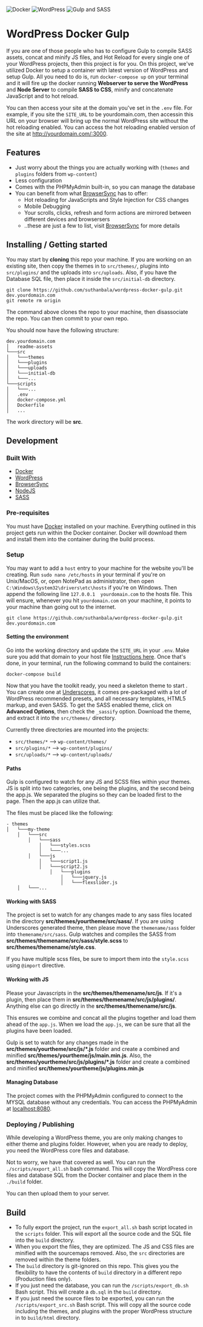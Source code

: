 
![Docker](./readme-assets/docker-logo.png)
![WordPress](./readme-assets/wp-logo.png)
![Gulp and SASS](./readme-assets/gulp-sass-logo.png)

# WordPress Docker Gulp
If you are one of those people who has to configure Gulp to compile SASS assets, concat and minify JS files, and Hot Reload for every single one of your WordPress projects, then this project is for you. On this project, we've utilized Docker to setup a container with latest version of WordPress and setup Gulp. All you need to do is, run `docker-compose up` on your terminal and it will fire up the docker running **Webserver to serve the WordPress** and **Node Server** to compile **SASS to CSS**, minify and concatenate JavaScript and to hot reload.

You can then access your site at the domain you've set in the `.env` file. For example, if you site the `SITE_URL` to be yourdomain.com, then accessin this URL on your browser will bring up the normal WordPress site without the hot reloading enabled. You can access the hot reloading enabled version of the site at http://yourdomain.com/:3000.

## Features
- Just worry about the things you are actually working with (`themes` and `plugins` folders from `wp-content`)
- Less configuration
- Comes with the PHPMyAdmin built-in, so you can manage the database
- You can benefit from what [BrowserSync](https://www.browsersync.io/) has to offer:
  - Hot reloading for JavaScripts and Style Injection for CSS changes
  - Mobile Debugging
  - Your scrolls, clicks, refresh and form actions are mirrored between different devices and browsersers
  - ..these are just a few to list, visit [BrowserSync](https://www.browsersync.io/) for more details

## Installing / Getting started

You may start by **cloning** this repo your machine. If you are working on an existing site, then copy the themes in to `src/themes/`, plugins into `src/plugins/` and the uploads into `src/uploads`. Also, if you have the Database SQL file, then place it inside the `src/initial-db` directory.

```shell
git clone https://github.com/suthanbala/wordpress-docker-gulp.git dev.yourdomain.com
git remote rm origin
```
The command above clones the repo to your machine, then disassociate the repo. You can then commit to your own repo.

You should now have the following structure:

```
dev.yourdomain.com
│   readme-assets
└───src
│   └───themes
│   └───plugins
│   └───uploads
│   └───initial-db
│   └───...
└───scripts
│   └───...
│   .env
│   docker-compose.yml
│   Dockerfile
│   ...
```

The work directory will be **src**.

## Development

### Built With
- [Docker](https://www.docker.com/)
- [WordPress](https://wordpress.org/)
- [BrowserSync](http://browsersync.io)
- [NodeJS](https://nodejs.org/)
- [SASS](https://sass-lang.com/)

### Pre-requisites
You must have [Docker](https://www.docker.com/) installed on your machine. Everything outlined in this project gets run within the Docker container. Docker will download them and install them into the container during the build process.

### Setup

You may want to add a `host` entry to your machine for the website you'll be creating. Run `sudo nano /etc/hosts`  in your terminal if you're on Unix/MacOS, or, open NotePad as administrator, then open `C:\Windows\System32\drivers\etc\hosts` if you're on Windows. Then  append the following line `127.0.0.1	yourdomain.com` to the hosts file. This will ensure, whenever you hit `yourdomain.com` on your machine, it points to your machine than going out to the internet.

```shell
git clone https://github.com/suthanbala/wordpress-docker-gulp.git dev.yourdomain.com
```

#### Setting the environment

Go into the working directory and update the `SITE_URL` in your `.env`. Make sure you add that domain to your host file [Instructions here](https://support.rackspace.com/how-to/modify-your-hosts-file/). Once that's done, in your terminal, run the following command to build the containers:
```
docker-compose build
```

Now that you have the toolkit ready, you need a skeleton theme to start . You can create one at [Underscores](http://underscores.me/), it comes pre-packaged with a lot of WordPress recommended presets, and all necessary templates, HTML5 markup, and even SASS. To get the SASS enabled theme, click on **Advanced Options**, then check the `_sassify` option. Download the theme, and extract it into the `src/themes/` directory.

Currently three directories are mounted into the projects:

- `src/themes/*` --> `wp-content/themes/`
- `src/plugins/*` --> `wp-content/plugins/`
- `src/uploads/*` --> `wp-content/uploads/`

#### Paths
Gulp is configured to watch for any JS and SCSS files within your themes. JS is split into two categories, one being the plugins, and the second being the app.js. We separated the plugins so they can be loaded first to the page. Then the app.js can utilize that.

The files must be placed like the following:
```
- themes
│   └───my-theme
    │   └───src
        │   └───sass
            │   └───styles.scss
            │   └───...
        │   └───js
            │   └───script1.js
            │   └───script2.js
                │   └───plugins
                    │   └───jquery.js
                    │   └───flexslider.js
    │   └───...
```

#### Working with SASS
The project is set to watch for any changes made to any sass files located in the directory **src/themes/yourtheme/src/sass/**. If you are using Underscores generated theme, then please move the `themename/sass` folder into `themename/src/sass`. Gulp watches and compiles the SASS from **src/themes/themename/src/sass/style.scss** to **src/themes/themename/style.css**.

If you have multiple scss files, be sure to import them into the `style.scss` using `@import` directive.

#### Working with JS
Please your Javascripts in the **src/themes/themename/src/js**. If it's a plugin, then place them in **src/themes/themename/src/js/plugins/**. Anything else can go directly in the **src/themes/themename/src/js**. 

This ensures we combine and concat all the plugins together and load them ahead of the `app.js`. When we load the `app.js`, we can be sure that all the plugins have been loaded.

Gulp is set to watch for any changes made in the **src/themes/yourtheme/src/js/*.js** folder and create a combined and minified  **src/themes/yourtheme/js/main.min.js**. Also, the **src/themes/yourtheme/src/js/plugins/*.js** folder and create a combined and minified  **src/themes/yourtheme/js/plugins.min.js**

#### Managing Database
The project comes with the PHPMyAdmin configured to connect to the MYSQL database without any credentials. You can access the PHPMyAdmin at [localhost:8080](http://localhost:8080).

### Deploying / Publishing

While developing a WordPress theme, you are only making changes to either theme and plugins folder. However, when you are ready to deploy, you need the WordPress core files and database.

Not to worry, we have that covered as well. You can run the `./scripts/export_all.sh` bash command. This will copy the WordPress core files and database SQL from the Docker container and place them in the `./build` folder.

You can then upload them to your server.

## Build
- To fully export the project, run the `export_all.sh` bash script located in the `scripts` folder. This will export all the source code and the SQL file into the `build` directory.
- When you export the files, they are optimized. The JS and CSS files are minified with the sourcemaps removed. Also, the `src` directories are removed within the theme folders.
- The `build` directory is git-ignored on this repo. This gives you the flexibility to have the contents of `build` directory in a different repo (Production files only).
- If you just need the database, you can run the `/scripts/export_db.sh` Bash script. This will create a `db.sql` in the `build` directory.
- If you just need the source files to be exported, you can run the `/scripts/export_src.sh` Bash script. This will copy all the source code including the themes, and plugins with the proper WordPress structure in to `build/html` directory.
